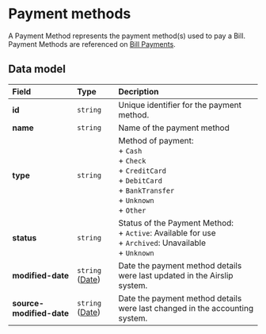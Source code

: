 # Payment methods

A Payment Method represents the payment method(s) used to pay a Bill. Payment Methods are referenced on [Bill Payments](/data-model/accounting/bill-payments).

## Data model

| Field | Type | Decription |
| :- | :- | :- |
| **id** | `string` | Unique identifier for the payment method. |
| **name** | `string` | Name of the payment method |
| **type** | `string` | Method of payment:  <br>\+ `Cash`  <br>\+ `Check`  <br>\+ `CreditCard`  <br>\+ `DebitCard`  <br>\+ `BankTransfer`  <br>\+ `Unknown`  <br>\+ `Other` |
| **status** | `string` | Status of the Payment Method:  <br>\+ `Active`: Available for use  <br>\+ `Archived`: Unavailable  <br>\+ `Unknown` |
| **modified-date** | `string` ([Date](/data-model/shared/date/)) | Date the payment method details were last updated in the Airslip system. |
| **source-modified-date** | `string` ([Date](/data-model/shared/date/)) | Date the payment method details were last changed in the accounting system. |
<!-- 
## Example data

```json
{
  "property-to-go-here": "value-to-go-here"
}
``` -->